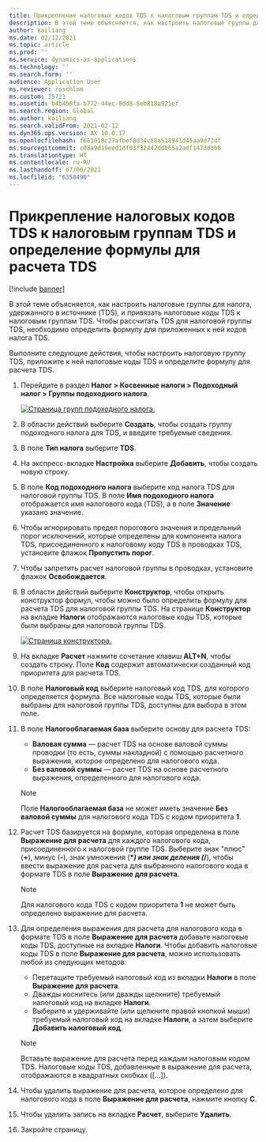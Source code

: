 ```yaml
---
title: Прикрепление налоговых кодов TDS к налоговым группам TDS и определение формулы для расчета TDS
description: В этой теме объясняется, как настроить налоговые группы для налога, удержанного в источнике (TDS), и привязать налоговые коды TDS к налоговым группам TDS. Чтобы рассчитать TDS для налоговой группы TDS, необходимо определить формулу для приложенных к ней кодов налога TDS.
author: kailiang
ms.date: 02/12/2021
ms.topic: article
ms.prod: ''
ms.service: dynamics-ax-applications
ms.technology: ''
ms.search.form: ''
audience: Application User
ms.reviewer: roschlom
ms.custom: 15721
ms.assetid: b4b406fa-b772-44ec-8dd8-8eb818a921ef
ms.search.region: Global
ms.author: kailiang
ms.search.validFrom: 2021-02-12
ms.dyn365.ops.version: AX 10.0.17
ms.openlocfilehash: f681018c27afbef8d34c88a518941d45aa9d72df
ms.sourcegitcommit: c08a9d19eed1df03f32442ddb65a2adf1473d3b6
ms.translationtype: HT
ms.contentlocale: ru-RU
ms.lasthandoff: 07/06/2021
ms.locfileid: "6358490"
---
```

# <a name="attach-tds-tax-codes-to-tds-tax-groups-and-define-the-formula-for-calculating-tds"></a>Прикрепление налоговых кодов TDS к налоговым группам TDS и определение формулы для расчета TDS

[!include [banner](../includes/banner.md)]

В этой теме объясняется, как настроить налоговые группы для налога, удержанного в источнике (TDS), и привязать налоговые коды TDS к налоговым группам TDS. Чтобы рассчитать TDS для налоговой группы TDS, необходимо определить формулу для приложенных к ней кодов налога TDS.

Выполните следующие действия, чтобы настроить налоговую группу TDS, приложите к ней налоговые коды TDS и определите формулу для расчета TDS.

1. Перейдите в раздел **Налог \> Косвенные налоги \> Подоходный налог \> Группы подоходного налога**.

    [![Страница групп подоходного налога.](./media/apac-ind-TDS-29.png)](./media/apac-ind-TDS-29.png)

2. В области действий выберите **Создать**, чтобы создать группу подоходного налога для TDS, и введите требуемые сведения.
3. В поле **Тип налога** выберите **TDS**.
4. На экспресс-вкладке **Настройка** выберите **Добавить**, чтобы создать новую строку.
5. В поле **Код подоходного налога** выберите код налога TDS для налоговой группы TDS. В поле **Имя подоходного налога** отображается имя налогового кода (TDS), а в поле **Значение** указано значение.
6. Чтобы игнорировать предел порогового значения и предельный порог исключений, которые определены для компонента налога TDS, присоединенного к налоговому коду TDS в проводках TDS, установите флажок **Пропустить порог**.
7. Чтобы запретить расчет налоговой группы в проводках, установите флажок **Освобождается**.
8. В области действий выберите **Конструктор**, чтобы открыть конструктор формул, чтобы можно было определить формулу для расчета TDS для налоговой группы TDS. На странице **Конструктор** на вкладке **Налоги** отображаются налоговые коды TDS, которые были выбраны для налоговой группы TDS.

    [![Страница конструктора.](./media/apac-ind-TDS-30.png)](./media/apac-ind-TDS-30.png)

9. На вкладке **Расчет** нажмите сочетание клавиш **ALT+N**, чтобы создать строку. Поле **Код** содержит автоматически созданный код приоритета для расчета TDS.
10. В поле **Налоговый код** выберите налоговый код TDS, для которого определяется формула. Все налоговые коды TDS, которые были выбраны для налоговой группы TDS, доступны для выбора в этом поле.
11. В поле **Налогооблагаемая база** выберите основу для расчета TDS:

    - **Валовая сумма** — расчет TDS на основе валовой суммы проводки (то есть, суммы накладной) с помощью расчетного выражения, которое определено для налогового кода.
    - **Без валовой суммы** — расчет TDS на основе расчетного выражения, определенного для налогового кода.

    > [!NOTE]
    > Поле **Налогооблагаемая база** не может иметь значение **Без валовой суммы** для налогового кода TDS с кодом приоритета **1**.

12. Расчет TDS базируется на формуле, которая определена в поле **Выражение для расчета** для каждого налогового кода, присоединенного к налоговой группе TDS. Выберите знак "плюс" (**+**), минус (**-**), знак умножения (**\**_) или знак деления (_*/**), чтобы ввести выражение для расчета для выбранного налогового кода в формате TDS в поле **Выражение для расчета**.

    > [!NOTE]
    > Для налогового кода TDS с кодом приоритета **1** не может быть определено выражение для расчета.

13. Для определения выражения для расчета для налогового кода в формате TDS в поле **Выражение для расчета** добавьте налоговые коды TDS, доступные на вкладке **Налоги**. Чтобы добавить налоговые коды TDS в поле **Выражение для расчета**, можно использовать любой из следующих методов:

    - Перетащите требуемый налоговый код из вкладки **Налоги** в поле **Выражение для расчета**.
    - Дважды коснитесь (или дважды щелкните) требуемый налоговый код на вкладке **Налоги**.
    - Выберите и удерживайте (или щелкните правой кнопкой мыши) требуемый налоговый код на вкладке **Налоги**, а затем выберите **Добавить налоговый код**.

    > [!NOTE]
    > Вставьте выражение для расчета перед каждым налоговым кодом TDS. Налоговые коды TDS, добавленные в выражение для расчета, отображаются в квадратных скобках (\[...\]).

14. Чтобы удалить выражение для расчета, которое определено для налогового кода в поле **Выражение для расчета**, нажмите кнопку **C**.
15. Чтобы удалить запись на вкладке **Расчет**, выберите **Удалить**.
16. Закройте страницу.
